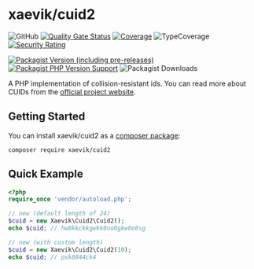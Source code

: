 # xaevik/cuid2

![GitHub](https://img.shields.io/github/license/xaevik/php-cuid2?logo=github) [![Quality Gate Status](https://sonarcloud.io/api/project_badges/measure?project=php-cuid2&metric=alert_status)](https://sonarcloud.io/summary/overall?id=php-cuid2) [![Coverage](https://sonarcloud.io/api/project_badges/measure?project=php-cuid2&metric=coverage)](https://sonarcloud.io/summary/overall?id=php-cuid2) ![TypeCoverage](https://shepherd.dev/github/xaevik/php-cuid2/coverage.svg) [![Security Rating](https://sonarcloud.io/api/project_badges/measure?project=php-cuid2&metric=security_rating)](https://sonarcloud.io/summary/overall?id=php-cuid2)

[![Packagist Version (including pre-releases)](https://img.shields.io/packagist/v/xaevik/cuid2?include_prereleases)](https://packagist.org/packages/xaevik/cuid2) [![Packagist PHP Version Support](https://img.shields.io/packagist/php-v/xaevik/cuid2)](https://packagist.org/packages/xaevik/cuid2) ![Packagist Downloads](https://img.shields.io/packagist/dt/xaevik/cuid2)

A PHP implementation of collision-resistant ids. You can read more about CUIDs from the [official project website](https://github.com/paralleldrive/cuid2).

## Getting Started

You can install xaevik/cuid2 as a [composer package](https://packagist.org/packages/xaevik/cuid2):

```shell
composer require xaevik/cuid2
```

## Quick Example

```php
<?php
require_once 'vendor/autoload.php';

// new (default length of 24)
$cuid = new Xaevik\Cuid2\Cuid2();
echo $cuid; // hw8kkckkgwkk0oo0gkw0o8sg

// new (with custom length)
$cuid = new Xaevik\Cuid2\Cuid2(10);
echo $cuid; // psk8844ck4
```
